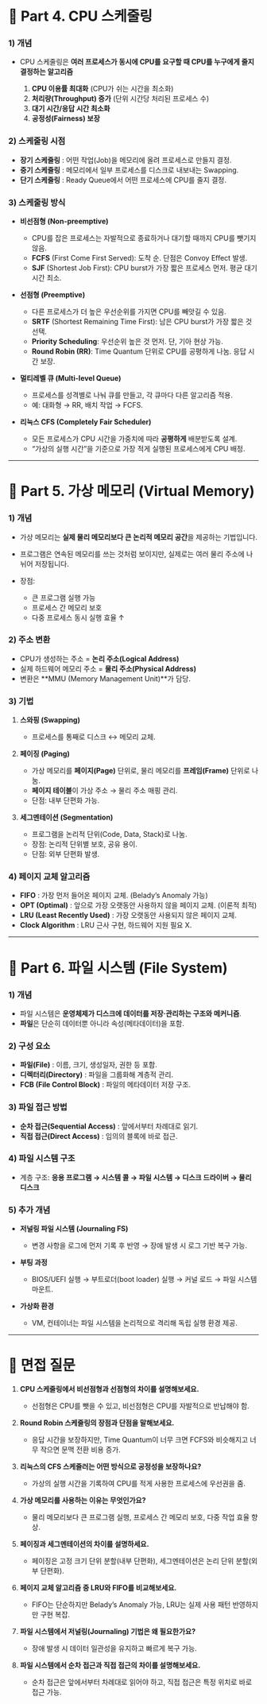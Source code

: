 # 📌 Part 4. CPU 스케줄링

### 1) 개념

* CPU 스케줄링은 **여러 프로세스가 동시에 CPU를 요구할 때 CPU를 누구에게 줄지 결정하는 알고리즘**

  1. **CPU 이용률 최대화** (CPU가 쉬는 시간을 최소화)
  2. **처리량(Throughput) 증가** (단위 시간당 처리된 프로세스 수)
  3. **대기 시간/응답 시간 최소화**
  4. **공정성(Fairness) 보장**

### 2) 스케줄링 시점

* **장기 스케줄링** : 어떤 작업(Job)을 메모리에 올려 프로세스로 만들지 결정.
* **중기 스케줄링** : 메모리에서 일부 프로세스를 디스크로 내보내는 Swapping.
* **단기 스케줄링** : Ready Queue에서 어떤 프로세스에 CPU를 줄지 결정.

### 3) 스케줄링 방식

* **비선점형 (Non-preemptive)**

  * CPU를 잡은 프로세스는 자발적으로 종료하거나 대기할 때까지 CPU를 뺏기지 않음.
  * **FCFS** (First Come First Served): 도착 순. 단점은 Convoy Effect 발생.
  * **SJF** (Shortest Job First): CPU burst가 가장 짧은 프로세스 먼저. 평균 대기 시간 최소.

* **선점형 (Preemptive)**

  * 다른 프로세스가 더 높은 우선순위를 가지면 CPU를 빼앗길 수 있음.
  * **SRTF** (Shortest Remaining Time First): 남은 CPU burst가 가장 짧은 것 선택.
  * **Priority Scheduling**: 우선순위 높은 것 먼저. 단, 기아 현상 가능.
  * **Round Robin (RR)**: Time Quantum 단위로 CPU를 공평하게 나눔. 응답 시간 보장.

* **멀티레벨 큐 (Multi-level Queue)**

  * 프로세스를 성격별로 나눠 큐를 만들고, 각 큐마다 다른 알고리즘 적용.
  * 예: 대화형 → RR, 배치 작업 → FCFS.

* **리눅스 CFS (Completely Fair Scheduler)**

  * 모든 프로세스가 CPU 시간을 가중치에 따라 **공평하게** 배분받도록 설계.
  * “가상의 실행 시간”을 기준으로 가장 적게 실행된 프로세스에게 CPU 배정.

---

# 📌 Part 5. 가상 메모리 (Virtual Memory)

### 1) 개념

* 가상 메모리는 **실제 물리 메모리보다 큰 논리적 메모리 공간**을 제공하는 기법입니다.
* 프로그램은 연속된 메모리를 쓰는 것처럼 보이지만, 실제로는 여러 물리 주소에 나뉘어 저장됩니다.
* 장점:

  * 큰 프로그램 실행 가능
  * 프로세스 간 메모리 보호
  * 다중 프로세스 동시 실행 효율 ↑

### 2) 주소 변환

* CPU가 생성하는 주소 = **논리 주소(Logical Address)**
* 실제 하드웨어 메모리 주소 = **물리 주소(Physical Address)**
* 변환은 \*\*MMU (Memory Management Unit)\*\*가 담당.

### 3) 기법

1. **스와핑 (Swapping)**

   * 프로세스를 통째로 디스크 ↔ 메모리 교체.

2. **페이징 (Paging)**

   * 가상 메모리를 **페이지(Page)** 단위로, 물리 메모리를 **프레임(Frame)** 단위로 나눔.
   * **페이지 테이블**이 가상 주소 → 물리 주소 매핑 관리.
   * 단점: 내부 단편화 가능.

3. **세그멘테이션 (Segmentation)**

   * 프로그램을 논리적 단위(Code, Data, Stack)로 나눔.
   * 장점: 논리적 단위별 보호, 공유 용이.
   * 단점: 외부 단편화 발생.

### 4) 페이지 교체 알고리즘

* **FIFO** : 가장 먼저 들어온 페이지 교체. (Belady’s Anomaly 가능)
* **OPT (Optimal)** : 앞으로 가장 오랫동안 사용하지 않을 페이지 교체. (이론적 최적)
* **LRU (Least Recently Used)** : 가장 오랫동안 사용되지 않은 페이지 교체.
* **Clock Algorithm** : LRU 근사 구현, 하드웨어 지원 필요 X.

---

# 📌 Part 6. 파일 시스템 (File System)

### 1) 개념

* 파일 시스템은 **운영체제가 디스크에 데이터를 저장·관리하는 구조와 메커니즘**.
* **파일**은 단순히 데이터뿐 아니라 속성(메타데이터)을 포함.

### 2) 구성 요소

* **파일(File)** : 이름, 크기, 생성일자, 권한 등 포함.
* **디렉터리(Directory)** : 파일을 그룹화해 계층적 관리.
* **FCB (File Control Block)** : 파일의 메타데이터 저장 구조.

### 3) 파일 접근 방법

* **순차 접근(Sequential Access)** : 앞에서부터 차례대로 읽기.
* **직접 접근(Direct Access)** : 임의의 블록에 바로 접근.

### 4) 파일 시스템 구조

* 계층 구조: **응용 프로그램 → 시스템 콜 → 파일 시스템 → 디스크 드라이버 → 물리 디스크**

### 5) 추가 개념

* **저널링 파일 시스템 (Journaling FS)**

  * 변경 사항을 로그에 먼저 기록 후 반영 → 장애 발생 시 로그 기반 복구 가능.
* **부팅 과정**

  * BIOS/UEFI 실행 → 부트로더(boot loader) 실행 → 커널 로드 → 파일 시스템 마운트.
* **가상화 환경**

  * VM, 컨테이너는 파일 시스템을 논리적으로 격리해 독립 실행 환경 제공.

---

# 📌 면접 질문

1. **CPU 스케줄링에서 비선점형과 선점형의 차이를 설명해보세요.**

   * 선점형은 CPU를 뺏을 수 있고, 비선점형은 CPU를 자발적으로 반납해야 함.

2. **Round Robin 스케줄링의 장점과 단점을 말해보세요.**

   * 응답 시간을 보장하지만, Time Quantum이 너무 크면 FCFS와 비슷해지고 너무 작으면 문맥 전환 비용 증가.

3. **리눅스의 CFS 스케줄러는 어떤 방식으로 공정성을 보장하나요?**

   * 가상의 실행 시간을 기록하여 CPU를 적게 사용한 프로세스에 우선권을 줌.

4. **가상 메모리를 사용하는 이유는 무엇인가요?**

   * 물리 메모리보다 큰 프로그램 실행, 프로세스 간 메모리 보호, 다중 작업 효율 향상.

5. **페이징과 세그멘테이션의 차이를 설명하세요.**

   * 페이징은 고정 크기 단위 분할(내부 단편화), 세그멘테이션은 논리 단위 분할(외부 단편화).

6. **페이지 교체 알고리즘 중 LRU와 FIFO를 비교해보세요.**

   * FIFO는 단순하지만 Belady’s Anomaly 가능, LRU는 실제 사용 패턴 반영하지만 구현 복잡.

7. **파일 시스템에서 저널링(Journaling) 기법은 왜 필요한가요?**

   * 장애 발생 시 데이터 일관성을 유지하고 빠르게 복구 가능.

8. **파일 시스템에서 순차 접근과 직접 접근의 차이를 설명해보세요.**

   * 순차 접근은 앞에서부터 차례대로 읽어야 하고, 직접 접근은 특정 위치로 바로 접근 가능.